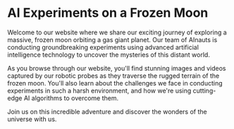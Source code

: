 <!--
Write me markdown content of website with wallpaper:

"A team of AInauts conducting experiments on a massive, frozen moon orbiting a gas giant planet."

The header of the page should not be copy of the text but rather a real content of the website which is using this wallpaper.
-->

<!--font:Montserrat-->

# AI Experiments on a Frozen Moon

Welcome to our website where we share our exciting journey of exploring a massive, frozen moon orbiting a gas giant planet. Our team of AInauts is conducting groundbreaking experiments using advanced artificial intelligence technology to uncover the mysteries of this distant world.

As you browse through our website, you'll find stunning images and videos captured by our robotic probes as they traverse the rugged terrain of the frozen moon. You'll also learn about the challenges we face in conducting experiments in such a harsh environment, and how we're using cutting-edge AI algorithms to overcome them.

Join us on this incredible adventure and discover the wonders of the universe with us.
